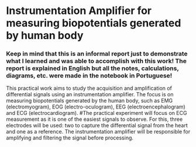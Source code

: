 # Instrumentation Amplifier for measuring biopotentials generated by human body
### Keep in mind that this is an informal report just to demonstrate what I learned and was able to accomplish with this work! The report is explained in English but all the notes, calculations, diagrams, etc. were made in the notebook in Portuguese!
This practical work aims to study the acquisition and amplification of differential signals using an instrumentation amplifier. The focus is on measuring biopotentials generated by the human body, such as EMG (electromyogram), EOG (electro-oculogram), EEG (electroencephalogram) and ECG (electrocardiogram).
#The practical experiment will focus on ECG measurement as it is one of the easiest signals to observe. For this, three electrodes will be used: two to capture the differential signal from the heart and one as a reference. The instrumentation amplifier will be responsible for amplifying and filtering the signal before processing.
